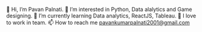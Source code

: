 👋 Hi, I’m Pavan Palnati.
👀 I’m interested in Python, Data alalytics and Game designing.
🌱 I’m currently learning Data analytics, ReactJS, Tableau.
💞️ I love to work in team.
📫 How to reach me pavankumarpalnati2001@gmail.com

<!---
Pavan-Palnati/Pavan-Palnati is a ✨ special ✨ repository because its `README.md` (this file) appears on your GitHub profile.
You can click the Preview link to take a look at your changes.
--->
